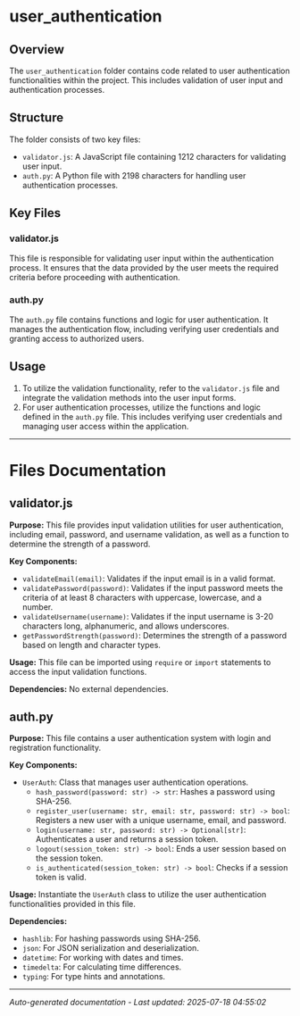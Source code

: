 # user_authentication

## Overview
The `user_authentication` folder contains code related to user authentication functionalities within the project. This includes validation of user input and authentication processes.

## Structure
The folder consists of two key files:
- `validator.js`: A JavaScript file containing 1212 characters for validating user input.
- `auth.py`: A Python file with 2198 characters for handling user authentication processes.

## Key Files
### validator.js
This file is responsible for validating user input within the authentication process. It ensures that the data provided by the user meets the required criteria before proceeding with authentication.

### auth.py
The `auth.py` file contains functions and logic for user authentication. It manages the authentication flow, including verifying user credentials and granting access to authorized users.

## Usage
1. To utilize the validation functionality, refer to the `validator.js` file and integrate the validation methods into the user input forms.
2. For user authentication processes, utilize the functions and logic defined in the `auth.py` file. This includes verifying user credentials and managing user access within the application.

---

# Files Documentation

## validator.js

**Purpose:** This file provides input validation utilities for user authentication, including email, password, and username validation, as well as a function to determine the strength of a password.

**Key Components:**
- `validateEmail(email)`: Validates if the input email is in a valid format.
- `validatePassword(password)`: Validates if the input password meets the criteria of at least 8 characters with uppercase, lowercase, and a number.
- `validateUsername(username)`: Validates if the input username is 3-20 characters long, alphanumeric, and allows underscores.
- `getPasswordStrength(password)`: Determines the strength of a password based on length and character types.

**Usage:** This file can be imported using `require` or `import` statements to access the input validation functions.

**Dependencies:** No external dependencies.

## auth.py

**Purpose:** This file contains a user authentication system with login and registration functionality.

**Key Components:**
- `UserAuth`: Class that manages user authentication operations.
  - `hash_password(password: str) -> str`: Hashes a password using SHA-256.
  - `register_user(username: str, email: str, password: str) -> bool`: Registers a new user with a unique username, email, and password.
  - `login(username: str, password: str) -> Optional[str]`: Authenticates a user and returns a session token.
  - `logout(session_token: str) -> bool`: Ends a user session based on the session token.
  - `is_authenticated(session_token: str) -> bool`: Checks if a session token is valid.

**Usage:** Instantiate the `UserAuth` class to utilize the user authentication functionalities provided in this file.

**Dependencies:** 
- `hashlib`: For hashing passwords using SHA-256.
- `json`: For JSON serialization and deserialization.
- `datetime`: For working with dates and times.
- `timedelta`: For calculating time differences.
- `typing`: For type hints and annotations.

---
*Auto-generated documentation - Last updated: 2025-07-18 04:55:02*

